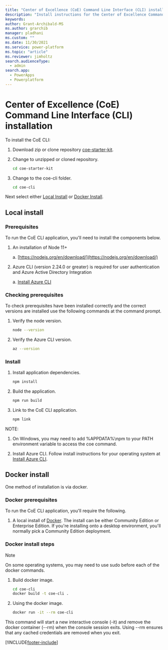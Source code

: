 ```yaml
---
title: "Center of Excellence (CoE) Command Line Interface (CLI) installation"
description: "Install instructions for the Center of Excellence Command-Line interface"
keywords: 
author: Grant-Archibald-MS
ms.author: grarchib
manager: pladhani
ms.custom: ""
ms.date: 11/30/2021
ms.service: power-platform
ms.topic: "article"
ms.reviewer: jimholtz
search.audienceType: 
  - admin
search.app: 
  - PowerApps
  - Powerplatform
---
```



# Center of Excellence (CoE) Command Line Interface (CLI) installation

To install the CoE CLI:

1. Download zip or clone repository [coe-starter-kit](https://github.com/microsoft/coe-starter-kit).

1. Change to unzipped or cloned repository.

   ```bash
   cd coe-starter-kit
   ```

1. Change to the coe-cli folder.

   ```bash
   cd coe-cli
   ```

Next select either [Local Install](#local-install) or [Docker Install](#docker-install).

## Local install

### Prerequisites

To run the CoE CLI application, you'll need to install the components below.

1. An installation of Node 11+

   a. [https://nodejs.org/en/download/](https://nodejs.org/en/download/)

1. Azure CLI (version 2.24.0 or greater) is required for user authentication and Azure Active Directory Integration

   a. [Install Azure CLI](/cli/azure/install-azure-cli)

### Checking prerequisites

To check prerequisites have been installed correctly and the correct versions are installed use the following commands at the command prompt.

1. Verify the node version.

   ```bash
   node --version
   ```

1. Verify the Azure CLI version.

   ```bash
   az --version
   ```

### Install

1. Install application dependencies.

   ```bash
   npm install
   ```

1. Build the application.

   ```bash
   npm run build
   ```

1. Link to the CoE CLI application.

   ```bash
   npm link
   ```

NOTE:

1. On Windows, you may need to add %APPDATA%\npm to your PATH environment variable to access the coe command.

1. Install Azure CLI. Follow install instructions for your operating system at [Install Azure CLI](/cli/azure/install-azure-cli).

## Docker install

One method of installation is via docker.

### Docker prerequisites

To run the CoE CLI application, you'll require the following.

1. A local install of [Docker](https://docs.docker.com/get-docker/). The install can be either Community Edition or Enterprise Edition. If you're installing onto a desktop environment, you'll normally pick a Community Edition deployment.

### Docker install steps

>[!Note]
>On some operating systems, you may need to use sudo before each of the docker commands.

1. Build docker image.

   ```bash
   cd coe-cli
   docker build -t coe-cli . 
   ```

1. Using the docker image.

   ```bash
   docker run -it --rm coe-cli
   ```

This command will start a new interactive console (-it) and remove the docker container (--rm) when the console session exits. Using --rm ensures that any cached credentials are removed when you exit.

[!INCLUDE[footer-include](../../../includes/footer-banner.md)]
